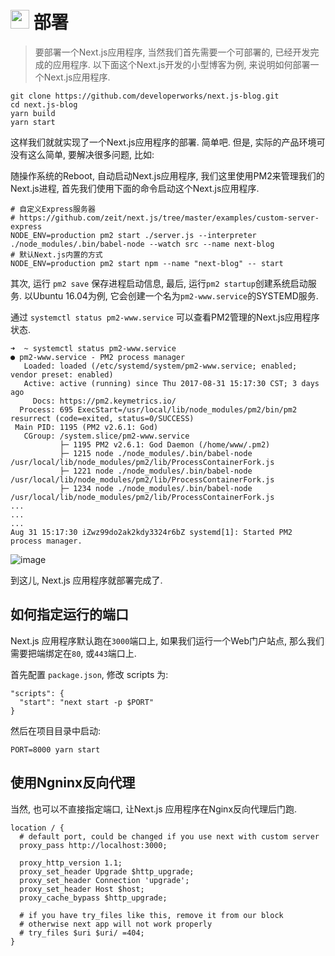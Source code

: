 # <img src="https://github.com/princejwesley/Mancy/raw/master/icons/mancy.png" width="30">&nbsp;部署

> 要部署一个Next.js应用程序, 当然我们首先需要一个可部署的, 已经开发完成的应用程序. 以下面这个Next.js开发的小型博客为例, 来说明如何部署一个Next.js应用程序.


```
git clone https://github.com/developerworks/next.js-blog.git
cd next.js-blog
yarn build
yarn start
```

这样我们就就实现了一个Next.js应用程序的部署. 简单吧. 但是, 实际的产品环境可没有这么简单, 要解决很多问题, 比如:

随操作系统的Reboot, 自动启动Next.js应用程序, 我们这里使用PM2来管理我们的Next.js进程, 首先我们使用下面的命令启动这个Next.js应用程序.

```
# 自定义Express服务器
# https://github.com/zeit/next.js/tree/master/examples/custom-server-express
NODE_ENV=production pm2 start ./server.js --interpreter ./node_modules/.bin/babel-node --watch src --name next-blog
# 默认Next.js内置的方式
NODE_ENV=production pm2 start npm --name "next-blog" -- start
```

其次, 运行 `pm2 save` 保存进程启动信息, 最后, 运行`pm2 startup`创建系统启动服务. 以Ubuntu 16.04为例, 它会创建一个名为`pm2-www.service`的SYSTEMD服务.

通过 `systemctl status pm2-www.service` 可以查看PM2管理的Next.js应用程序状态.

```
➜  ~ systemctl status pm2-www.service
● pm2-www.service - PM2 process manager
   Loaded: loaded (/etc/systemd/system/pm2-www.service; enabled; vendor preset: enabled)
   Active: active (running) since Thu 2017-08-31 15:17:30 CST; 3 days ago
     Docs: https://pm2.keymetrics.io/
  Process: 695 ExecStart=/usr/local/lib/node_modules/pm2/bin/pm2 resurrect (code=exited, status=0/SUCCESS)
 Main PID: 1195 (PM2 v2.6.1: God)
   CGroup: /system.slice/pm2-www.service
           ├─ 1195 PM2 v2.6.1: God Daemon (/home/www/.pm2)
           ├─ 1215 node ./node_modules/.bin/babel-node /usr/local/lib/node_modules/pm2/lib/ProcessContainerFork.js
           ├─ 1221 node ./node_modules/.bin/babel-node /usr/local/lib/node_modules/pm2/lib/ProcessContainerFork.js
           ├─ 1234 node ./node_modules/.bin/babel-node /usr/local/lib/node_modules/pm2/lib/ProcessContainerFork.js
...
...
...
Aug 31 15:17:30 iZwz99do2ak2kdy3324r6bZ systemd[1]: Started PM2 process manager.
```

![image](https://user-images.githubusercontent.com/725190/30004242-2a075cae-90fe-11e7-82c4-bf97c067469c.png)


到这儿, Next.js 应用程序就部署完成了.

## 如何指定运行的端口

Next.js 应用程序默认跑在`3000`端口上, 如果我们运行一个Web门户站点, 那么我们需要把端绑定在`80`, 或`443`端口上.

首先配置 `package.json`, 修改 scripts 为:

```
"scripts": {
  "start": "next start -p $PORT"
}
```

然后在项目目录中启动:

```
PORT=8000 yarn start
```

## 使用Ngninx反向代理

当然, 也可以不直接指定端口, 让Next.js 应用程序在Nginx反向代理后门跑.

```
location / {
  # default port, could be changed if you use next with custom server
  proxy_pass http://localhost:3000;

  proxy_http_version 1.1;
  proxy_set_header Upgrade $http_upgrade;
  proxy_set_header Connection 'upgrade';
  proxy_set_header Host $host;
  proxy_cache_bypass $http_upgrade;

  # if you have try_files like this, remove it from our block
  # otherwise next app will not work properly
  # try_files $uri $uri/ =404;
}
```


